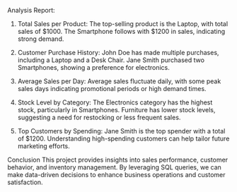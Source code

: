 Analysis Report:

1. Total Sales per Product:
The top-selling product is the Laptop, with total sales of $1000.
The Smartphone follows with $1200 in sales, indicating strong demand.

2. Customer Purchase History:
John Doe has made multiple purchases, including a Laptop and a Desk Chair.
Jane Smith purchased two Smartphones, showing a preference for electronics.

3. Average Sales per Day:
Average sales fluctuate daily, with some peak sales days indicating promotional periods or high demand times.

4. Stock Level by Category:
The Electronics category has the highest stock, particularly in Smartphones.
Furniture has lower stock levels, suggesting a need for restocking or less frequent sales.

5. Top Customers by Spending:
Jane Smith is the top spender with a total of $1200.
Understanding high-spending customers can help tailor future marketing efforts.

Conclusion
This project provides insights into sales performance, customer behavior, and inventory management.
By leveraging SQL queries, we can make data-driven decisions to enhance business operations and customer satisfaction.
